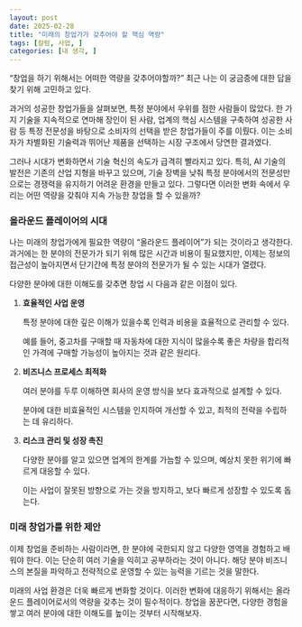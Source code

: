 ```yaml
---
layout: post
date: 2025-02-28
title: "미래의 창업가가 갖추어야 할 핵심 역량"
tags: [칼럼, 사업, ]
categories: [내 생각, ]
---
```



“창업을 하기 위해서는 어떠한 역량을 갖추어야할까?”
최근 나는 이 궁금증에 대한 답을 찾기 위해 고민하고 있다.


과거의 성공한 창업가들을 살펴보면, 특정 분야에서 우위를 점한 사람들이 많았다. 한 가지 기술을 지속적으로 연마해 장인이 된 사람, 업계의 핵심 시스템을 구축하여 성공한 사람 등 특정 전문성을 바탕으로 소비자의 선택을 받은 창업가들이 주를 이뤘다. 이는 소비자가 차별화된 기술력과 뛰어난 제품을 선택하는 시장 구조에서 당연한 결과였다.


그러나 시대가 변화하면서 기술 혁신의 속도가 급격히 빨라지고 있다. 특히, AI 기술의 발전은 기존의 산업 지형을 바꾸고 있으며, 기술 장벽을 낮춰 특정 분야에서의 전문성만으로는 경쟁력을 유지하기 어려운 환경을 만들고 있다. 그렇다면 이러한 변화 속에서 우리는 어떤 역량을 갖춰야 지속 가능한 창업을 할 수 있을까?



### 올라운드 플레이어의 시대


나는 미래의 창업가에게 필요한 역량이 “올라운드 플레이어”가 되는 것이라고 생각한다. 과거에는 한 분야의 전문가가 되기 위해 많은 시간과 비용이 필요했지만, 이제는 정보의 접근성이 높아지면서 단기간에 특정 분야의 전문가가 될 수 있는 시대가 열렸다.


다양한 분야에 대한 이해도를 갖추면 창업 시 다음과 같은 이점이 있다.

1. **효율적인 사업 운영**

	특정 분야에 대한 깊은 이해가 있을수록 인력과 비용을 효율적으로 관리할 수 있다.


	예를 들어, 중고차를 구매할 때 자동차에 대한 지식이 많을수록 좋은 차량을 합리적인 가격에 구매할 가능성이 높아지는 것과 같은 원리다.

2. **비즈니스 프로세스 최적화**

	여러 분야를 두루 이해하면 회사의 운영 방식을 보다 효과적으로 설계할 수 있다.


	분야에 대한 비효율적인 시스템을 인지하여 개선할 수 있고, 최적의 전략을 수립하는 데 유리하다.

3. **리스크 관리 및 성장 촉진**

	다양한 분야를 알고 있으면 업계의 한계를 가늠할 수 있으며, 예상치 못한 위기에 빠르게 대응할 수 있다.


	이는 사업이 잘못된 방향으로 가는 것을 방지하고, 보다 빠르게 성장할 수 있도록 돕는다.



### 미래 창업가를 위한 제안


이제 창업을 준비하는 사람이라면, 한 분야에 국한되지 않고 다양한 영역을 경험하고 배워야 한다. 이는 단순히 여러 기술을 익히고 공부하라는 것이 아니다. 해당 분야 비즈니스의 본질을 파악하고 전략적으로 운영할 수 있는 능력을 기르는 것을 말한다.


미래의 사업 환경은 더욱 빠르게 변화할 것이다. 이러한 변화에 대응하기 위해서는 올라운드 플레이어로서의 역량을 갖추는 것이 필수적이다. 창업을 꿈꾼다면, 다양한 경험을 쌓고 여러 분야에 대한 이해도를 높이는 것부터 시작해보자.

